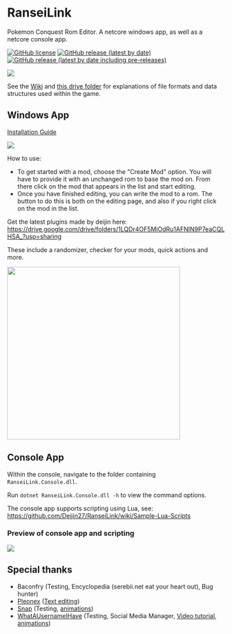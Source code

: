 # RanseiLink

Pokemon Conquest Rom Editor. A netcore windows app, as well as a netcore console app.

[![GitHub license](https://img.shields.io/github/license/Deijin27/RanseiLink)](https://github.com/Deijin27/RanseiLink/blob/master/LICENSE)
[![GitHub release (latest by date)](https://img.shields.io/github/v/release/Deijin27/RanseiLink)](https://github.com/Deijin27/RanseiLink/releases/latest)
[![GitHub release (latest by date including pre-releases)](https://img.shields.io/github/v/release/Deijin27/RanseiLink?include_prereleases)](https://github.com/Deijin27/RanseiLink/releases)


![](https://i.imgur.com/0WpMBxe.png)

See the [Wiki](https://github.com/Deijin27/RanseiLink/wiki) and [this drive folder](https://drive.google.com/drive/folders/1WXkIMyp8xqncDGO0tgiZQvT9JYS5CRJ1) for explanations of file formats and data structures used within the game.

## Windows App

[Installation Guide](https://github.com/Deijin27/RanseiLink/wiki/RanseiLink-Installation-Guide)

![](https://i.imgur.com/ZHQ6yyN.png)

How to use:

- To get started with a mod, choose the "Create Mod" option. You will have to provide it with an unchanged rom to base the mod on. From there click on the mod that appears in the list and start editing.
- Once you have finished editing, you can write the mod to a rom. The button to do this is both on the editing page, and also if you right click on the mod in the list.

Get the latest plugins made by deijin here: https://drive.google.com/drive/folders/1LQDr4OF5MiOdRu1AFNIN9P7eaCQLHSA_?usp=sharing

These include a randomizer, checker for your mods, quick actions and more.

<img src="https://user-images.githubusercontent.com/40903783/164947192-19dce8ec-16d1-4fb7-8384-7f9f4bbf1fd4.png" width=400/>

## Console App

Within the console, navigate to the folder containing `RanseiLink.Console.dll`.

Run `dotnet RanseiLink.Console.dll -h` to view the command options.

The console app supports scripting using Lua, see: https://github.com/Deijin27/RanseiLink/wiki/Sample-Lua-Scripts

### Preview of console app and scripting

![](https://i.imgur.com/JSPIMkU.png)

## Special thanks

- Baconfry (Testing, Encyclopedia (serebii.net eat your heart out), Bug hunter)
- [Pleonex](https://github.com/pleonex) ([Text editing](https://github.com/pleonex/PokemonConquest))
- [Snap](https://allmylinks.com/snarp1969) (Testing, [animations](https://docs.google.com/spreadsheets/d/14VxbXWefccPwt7nJG2A2pXj2oKQmqXd8pyYQw7jV8gk/edit?usp=sharing))
- [WhatAUsernameIHave](https://allmylinks.com/whatausernameihave) (Testing, Social Media Manager, [Video tutorial](https://www.youtube.com/watch?v=sw0Kpo-y9k0), [animations](https://docs.google.com/spreadsheets/d/14VxbXWefccPwt7nJG2A2pXj2oKQmqXd8pyYQw7jV8gk/edit?usp=sharing))
